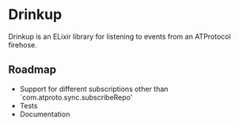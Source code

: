 # Drinkup

Drinkup is an ELixir library for listening to events from an ATProtocol
firehose.

## Roadmap

- Support for different subscriptions other than
  `com.atproto.sync.subscribeRepo'
- Tests
- Documentation
